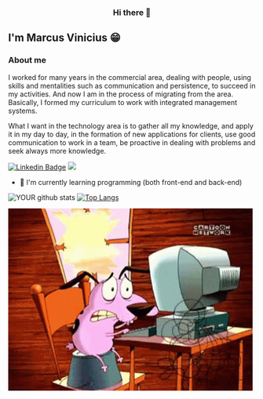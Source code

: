 <h3 align='center'> Hi there 👋</h3>


## I'm Marcus Vinicius 😁

### About me

I worked for many years in the commercial area, dealing with people, using skills and mentalities such as communication and persistence, to succeed in my activities. And now I am in the process of migrating from the area. Basically, I formed my curriculum to work with integrated management systems.

What I want in the technology area is to gather all my knowledge, and apply it in my day to day, in the formation of new applications for clients, use good communication to work in a team, be proactive in dealing with problems and seek always more knowledge. 

[![Linkedin Badge](https://img.shields.io/badge/-LinkedIn-blue?style=flat-square&logo=Linkedin&logoColor=white&link=https://www.linkedin.com/in/marcus-oliveiro/)](https://www.linkedin.com/in/marcus-oliveiro/)
[![](https://img.shields.io/badge/-outlook-%230078D4?style=flat-square&logo=microsoft-outlook&?labelColor=pink&logoColor=Blue&link=mailto:marcusviniciuso@outlook.com.br)](mailto:marcusviniciuso@outlook.com.br)


- 🌱 I'm currently learning programming (both front-end and back-end)


![YOUR github stats](https://github-readme-stats.vercel.app/api?username=MarcusViniciusO&show_icons=true&theme=whrite)
[![Top Langs](https://github-readme-stats.vercel.app/api/top-langs/?username=MarcusViniciusO&show_icons=true&theme=whrite&layout=compact)](https:https://www.linkedin.com/in/marcus-oliveiro/)

![coragem](https://github.com/MarcusViniciusO/MarcusViniciusO/blob/main/IMG/Coragem.gif)
